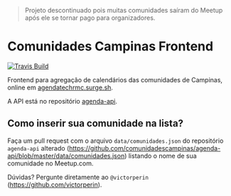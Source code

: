 > Projeto descontinuado pois muitas comunidades saíram do Meetup após ele se tornar pago para organizadores.

# Comunidades Campinas Frontend

[![Travis Build][travis-image]][travis-url]

[travis-url]: https://travis-ci.org/comunidadescampinas/agenda-front
[travis-image]: https://api.travis-ci.org/comunidadescampinas/agenda-front.svg

Frontend para agregação de calendários das comunidades de Campinas, online em [agendatechrmc.surge.sh](https://agendatechrmc.surge.sh/).

A API está no repositório [agenda-api](https://github.com/comunidadescampinas/agenda-api).

## Como inserir sua comunidade na lista?

Faça um pull request com o arquivo `data/comunidades.json` do repositório `agenda-api` alterado (https://github.com/comunidadescampinas/agenda-api/blob/master/data/comunidades.json) listando o nome de sua comunidade no Meetup.com.
 
Dúvidas? Pergunte diretamente ao `@victorperin` (https://github.com/victorperin).

